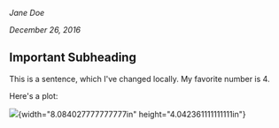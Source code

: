 *Jane Doe*

*December 26, 2016*

Important Subheading
--------------------

This is a sentence, which I've changed locally. My favorite number is 4.

Here's a plot:

![](media/image01.png){width="8.084027777777777in" height="4.042361111111111in"}
